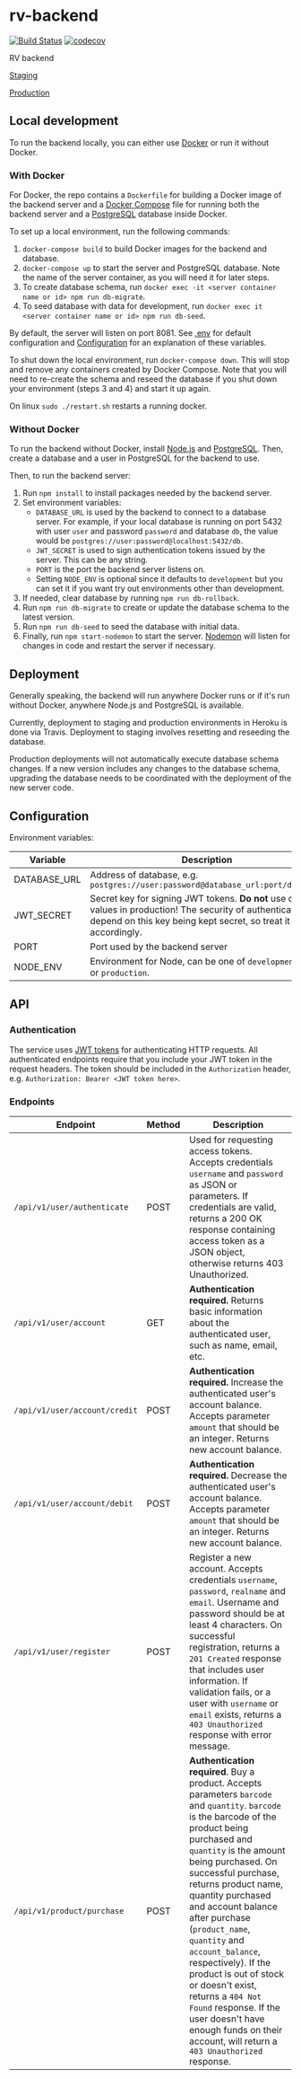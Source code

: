 # rv-backend 

[![Build Status](https://travis-ci.org/ohtu2018-rv/rv-backend.svg?branch=develop)](https://travis-ci.org/ohtu2018-rv/rv-backend) [![codecov](https://codecov.io/gh/ohtu2018-rv/rv-backend/branch/develop/graph/badge.svg)](https://codecov.io/gh/ohtu2018-rv/rv-backend)

RV backend

[Staging](https://rv-backend-dev.herokuapp.com)

[Production](https://rv-backend.herokuapp.com)

## Local development

To run the backend locally, you can either use [Docker](https://wwww.docker.com) or run it without Docker. 

### With Docker

For Docker, the repo contains a `Dockerfile` for building a Docker image of the backend server and a [Docker Compose](https://docs.docker.com/compose) file for running both the backend server and a [PostgreSQL](https://www.postgresql.org) database inside Docker.

To set up a local environment, run the following commands:

1. `docker-compose build` to build Docker images for the backend and database.
2. `docker-compose up` to start the server and PostgreSQL database. Note the name of the server container, as you will need it for later steps.
3. To create database schema, run `docker exec -it <server container name or id> npm run db-migrate`.
4. To seed database with data for development, run `docker exec it <server container name or id> npm run db-seed`.

By default, the server will listen on port 8081. See [.env](.env) for default configuration and [Configuration](#configuration) for an explanation of these variables.

To shut down the local environment, run `docker-compose down`. This will stop and remove any containers created by Docker Compose. Note that you will need to re-create the schema and reseed the database if you shut down your environment (steps 3 and 4) and start it up again.

On linux `sudo ./restart.sh` restarts a running docker.

### Without Docker

To run the backend without Docker, install [Node.js](https://nodejs.org) and [PostgreSQL](https://www.postgresql.org). Then, create a database and a user in PostgreSQL for the backend to use.

Then, to run the backend server:

1. Run `npm install` to install packages needed by the backend server.
2. Set environment variables:
    * `DATABASE_URL` is used by the backend to connect to a database server. For example, if your local database is running on port 5432 with user `user` and password `password` and database `db`, the value would be `postgres://user:password@localhost:5432/db`.
    * `JWT_SECRET` is used to sign authentication tokens issued by the server. This can be any string. 
    * `PORT` is the port the backend server listens on.
    * Setting `NODE_ENV` is optional since it defaults to `development` but you can set it if you want try out environments other than development.
3. If needed, clear database by running `npm run db-rollback`.
4. Run `npm run db-migrate` to create or update the database schema to the latest version.
5. Run `npm run db-seed` to seed the database with initial data.
6. Finally, run `npm start-nodemon` to start the server. [Nodemon](https://github.com/remy/nodemon) will listen for changes in code and restart the server if necessary.

## Deployment

Generally speaking, the backend will run anywhere Docker runs or if it's run without Docker, anywhere Node.js and PostgreSQL is available.

Currently, deployment to staging and production environments in Heroku is done via Travis. Deployment to staging involves resetting and reseeding the database.

Production deployments will not automatically execute database schema changes. If a new version includes any changes to the database schema, upgrading the database needs to be coordinated with the deployment of the new server code.

## Configuration

Environment variables:

| Variable  | Description |
| ------------- | ------------- |
| DATABASE_URL  | Address of database, e.g. `postgres://user:password@database_url:port/database` |
| JWT_SECRET  | Secret key for signing JWT tokens. **Do not** use default values in production! The security of authentication will depend on this key being kept secret, so treat it accordingly. |
| PORT | Port used by the backend server |
| NODE_ENV | Environment for Node, can be one of `development`, `test` or `production`. |

## API

### Authentication

The service uses [JWT tokens](https://jwt.io) for authenticating HTTP requests. All authenticated endpoints require that you include your JWT token in the request headers. The token should be included in the `Authorization` header, e.g. `Authorization: Bearer <JWT token here>`.

### Endpoints

| Endpoint | Method | Description |
| -------- | ------ | ----------- |
| `/api/v1/user/authenticate` | POST | Used for requesting access tokens. Accepts credentials `username` and `password` as JSON or parameters. If credentials are valid, returns a 200 OK response containing access token as a JSON object, otherwise returns 403 Unauthorized.
| `/api/v1/user/account` | GET | **Authentication required.** Returns basic information about the authenticated user, such as name, email, etc.
| `/api/v1/user/account/credit` | POST | **Authentication required.** Increase the authenticated user's account balance. Accepts parameter `amount` that should be an integer. Returns new account balance.
| `/api/v1/user/account/debit` | POST | **Authentication required.** Decrease the authenticated user's account balance. Accepts parameter `amount` that should be an integer. Returns new account balance.
| `/api/v1/user/register` | POST | Register a new account. Accepts credentials `username`, `password`, `realname` and `email`. Username and password should be at least 4 characters. On successful registration, returns a `201 Created` response that includes user information. If validation fails, or a user with `username` or `email` exists, returns a `403 Unauthorized` response with error message.
| `/api/v1/product/purchase` | POST | **Authentication required**. Buy a product. Accepts parameters `barcode` and `quantity`. `barcode` is the barcode of the product being purchased and `quantity` is the amount being purchased. On successful purchase, returns product name, quantity purchased and account balance after purchase (`product_name`, `quantity` and `account_balance`, respectively). If the product is out of stock or doesn't exist, returns a `404 Not Found` response. If the user doesn't have enough funds on their account, will return a `403 Unauthorized` response.
